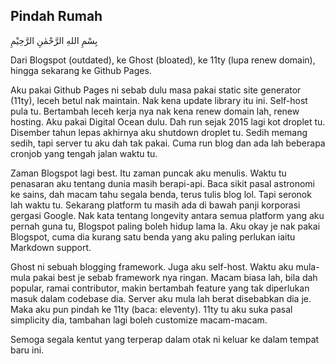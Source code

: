## Pindah Rumah

بِسْمِ اللهِ الرَّحْمٰنِ الرَّحِيْمِ

Dari Blogspot (outdated), ke Ghost (bloated), ke 11ty (lupa renew domain), hingga sekarang ke Github Pages.

Aku pakai Github Pages ni sebab dulu masa pakai static site generator (11ty), leceh betul nak maintain. Nak kena update library itu ini. Self-host pula tu. Bertambah leceh kerja nya nak kena renew domain lah, renew hosting. Aku pakai Digital Ocean dulu. Dah run sejak 2015 lagi kot droplet tu. Disember tahun lepas akhirnya aku shutdown droplet tu. Sedih memang sedih, tapi server tu aku dah tak pakai. Cuma run blog dan ada lah beberapa cronjob yang tengah jalan waktu tu.

Zaman Blogspot lagi best. Itu zaman puncak aku menulis. Waktu tu penasaran aku tentang dunia masih berapi-api. Baca sikit pasal astronomi ke sains, dah macam tahu segala benda, terus tulis blog lol. Tapi seronok lah waktu tu. Sekarang platform tu masih ada di bawah panji korporasi gergasi Google. Nak kata tentang longevity antara semua platform yang aku pernah guna tu, Blogspot paling boleh hidup lama la. Aku okay je nak pakai Blogspot, cuma dia kurang satu benda yang aku paling perlukan iaitu Markdown support.

Ghost ni sebuah blogging framework. Juga aku self-host. Waktu aku mula-mula pakai best je sebab framework nya ringan. Macam biasa lah, bila dah popular, ramai contributor, makin bertambah feature yang tak diperlukan masuk dalam codebase dia. Server aku mula lah berat disebabkan dia je. Maka aku pun pindah ke 11ty (baca: eleventy). 11ty tu aku suka pasal simplicity dia, tambahan lagi boleh customize macam-macam. 

Semoga segala kentut yang terperap dalam otak ni keluar ke dalam tempat baru ini.
